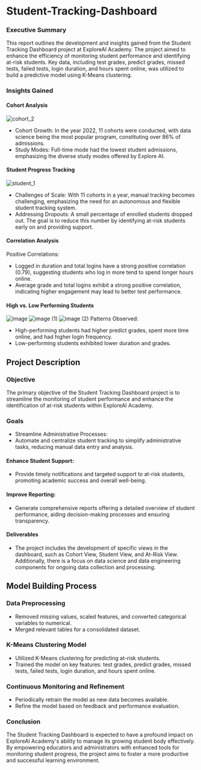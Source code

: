# Student-Tracking-Dashboard
### Executive Summary
This report outlines the development and insights gained from the Student Tracking Dashboard project at ExploreAI Academy. The project aimed to enhance the efficiency of monitoring student performance and identifying at-risk students. Key data, including test grades, predict grades, missed tests, failed tests, login duration, and hours spent online, was utilized to build a predictive model using K-Means clustering.

### Insights Gained
#### Cohort Analysis
![cohort_2](https://github.com/AndisiweJ/Student-Tracking-Dashboard/assets/107894108/ce53281c-4d3e-4c37-86aa-9b803178204e)

- Cohort Growth: In the year 2022, 11 cohorts were conducted, with data science being the most popular program, constituting over 86% of admissions.
- Study Modes: Full-time mode had the lowest student admissions, emphasizing the diverse study modes offered by Explore AI.

#### Student Progress Tracking
![student_1](https://github.com/AndisiweJ/Student-Tracking-Dashboard/assets/107894108/f3b7d926-89f4-42f8-b9c5-eab54646419a)

- Challenges of Scale: With 11 cohorts in a year, manual tracking becomes challenging, emphasizing the need for an autonomous and flexible student tracking system.
- Addressing Dropouts: A small percentage of enrolled students dropped out. The goal is to reduce this number by identifying at-risk students early on and providing support.

#### Correlation Analysis

Positive Correlations:
- Logged in duration and total logins have a strong positive correlation (0.79), suggesting students who log in more tend to spend longer hours online.
- Average grade and total logins exhibit a strong positive correlation, indicating higher engagement may lead to better test performance.

#### High vs. Low Performing Students
![image](https://github.com/AndisiweJ/Student-Tracking-Dashboard/assets/107894108/4b68ff7c-113c-4152-8eca-4127fc6c828e)
![image (1)](https://github.com/AndisiweJ/Student-Tracking-Dashboard/assets/107894108/be410ab3-2e71-439d-9602-576e801063bf)
![image (2)](https://github.com/AndisiweJ/Student-Tracking-Dashboard/assets/107894108/5b7a0f52-7261-4858-9c6c-2a970821bc59)
Patterns Observed:
- High-performing students had higher predict grades, spent more time online, and had higher login frequency.
- Low-performing students exhibited lower duration and grades.

## Project Description
### Objective
The primary objective of the Student Tracking Dashboard project is to streamline the monitoring of student performance and enhance the identification of at-risk students within ExploreAI Academy.

### Goals
- Streamline Administrative Processes:
- Automate and centralize student tracking to simplify administrative tasks, reducing manual data entry and analysis.
#### Enhance Student Support:
- Provide timely notifications and targeted support to at-risk students, promoting academic success and overall well-being.
#### Improve Reporting:
- Generate comprehensive reports offering a detailed overview of student performance, aiding decision-making processes and ensuring transparency.
#### Deliverables
- The project includes the development of specific views in the dashboard, such as Cohort View, Student View, and At-Risk View. Additionally, there is a focus on data science and data engineering components for ongoing data collection and processing.

## Model Building Process
### Data Preprocessing
- Removed missing values, scaled features, and converted categorical variables to numerical.
- Merged relevant tables for a consolidated dataset.

### K-Means Clustering Model
- Utilized K-Means clustering for predicting at-risk students.
- Trained the model on key features: test grades, predict grades, missed tests, failed tests, login duration, and hours spent online.

### Continuous Monitoring and Refinement
- Periodically retrain the model as new data becomes available.
- Refine the model based on feedback and performance evaluation.

### Conclusion
The Student Tracking Dashboard is expected to have a profound impact on ExploreAI Academy's ability to manage its growing student body effectively. By empowering educators and administrators with enhanced tools for monitoring student progress, the project aims to foster a more productive and successful learning environment.


